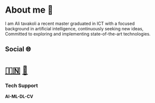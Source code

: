 # About me 📝

I am Ali tavakoli a recent master graduated in ICT with a focused background in artificial intelligence, continuously seeking new ideas, 
Committed to exploring and implementing state-of-the-art technologies.

## Social 🌐
# [🇮🇳](https://www.linkedin.com/in/ali-tavakoliyaraki/)  [📧](mailto:ali.tavakoli.yaraki1@gmail.com)

### Tech Support
**AI-ML-DL-CV**
